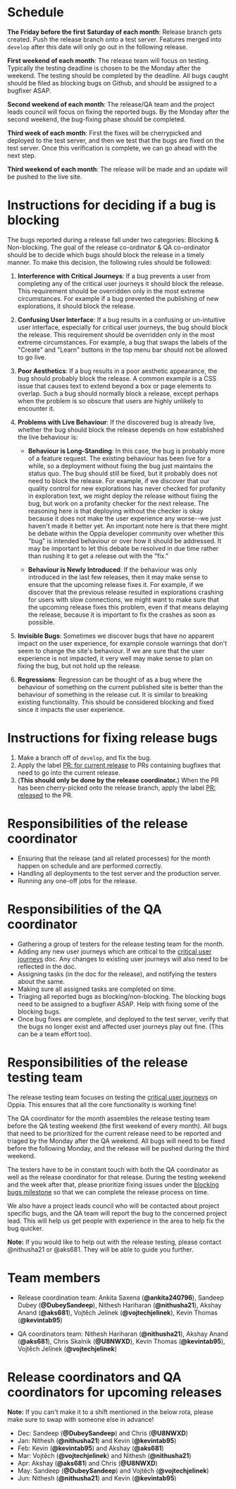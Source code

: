 # Schedule
**The Friday before the first Saturday of each month**: Release branch gets created. Push the release branch onto a test server.
Features merged into `develop` after this date will only go out in the following release.

**First weekend of each month**: The release team will focus on testing. Typically the testing deadline is chosen to be the Monday after the weekend. The testing should be completed by the deadline. All bugs caught should be filed as blocking bugs on Github, and should be assigned to a bugfixer ASAP.

**Second weekend of each month**: The release/QA team and the project leads council will focus on fixing the reported bugs. By the Monday after the second weekend, the bug-fixing phase should be completed.

**Third week of each month**: First the fixes will be cherrypicked and deployed to the test server, and then we test that the bugs are fixed on the test server. Once this verification is complete, we can go ahead with the next step. 

**Third weekend of each month**: The release will be made and an update will be pushed to the live site.

# Instructions for deciding if a bug is blocking

The bugs reported during a release fall under two categories: Blocking & Non-blocking. The goal of the release co-ordinator & QA co-ordinator should be to decide which bugs should block the release in a timely manner. To make this decision, the following rules should be followed:

1. **Interference with Critical Journeys**: If a bug prevents a user from completing any of the critical user journeys it should block the release. This requirement should be overridden only in the most extreme circumstances. For example if a bug prevented the publishing of new explorations, it should block the release.

2. **Confusing User Interface**: If a bug results in a confusing or un-intuitive user interface, especially for critical user journeys, the bug should block the release. This requirement should be overridden only in the most extreme circumstances. For example, a bug that swaps the labels of the "Create" and "Learn" buttons in the top menu bar should not be allowed to go live.

3. **Poor Aesthetics**: If a bug results in a poor aesthetic appearance, the bug should probably block the release. A common example is a CSS issue that causes text to extend beyond a box or page elements to overlap. Such a bug should normally block a release, except perhaps when the problem is so obscure that users are highly unlikely to encounter it.

4. **Problems with Live Behaviour**: If the discovered bug is already live, whether the bug should block the release depends on how established the live behaviour is:

    * **Behaviour is Long-Standing**: In this case, the bug is probably more of a feature request. The existing behaviour has been live for a while, so a deployment without fixing the bug just maintains the status quo. The bug should still be fixed, but it probably does not need to block the release. For example, if we discover that our quality control for new explorations has never checked for profanity in exploration text, we might deploy the release without fixing the bug, but work on a profanity checker for the next release. The reasoning here is that deploying without the checker is okay because it does not make the user experience any worse--we just haven't made it better yet. An important note here is that there might be debate within the Oppia developer community over whether this "bug" is intended behaviour or over how it should be addressed. It may be important to let this debate be resolved in due time rather than rushing it to get a release out with the "fix."

    * **Behaviour is Newly Introduced**: If the behaviour was only introduced in the last few releases, then it may make sense to ensure that the upcoming release fixes it. For example, if we discover that the previous release resulted in explorations crashing for users with slow connections, we might want to make sure that the upcoming release fixes this problem, even if that means delaying the release, because it is important to fix the crashes as soon as possible.

5. **Invisible Bugs**: Sometimes we discover bugs that have no apparent impact on the user experience, for example console warnings that don't seem to change the site's behaviour. If we are sure that the user experience is not impacted, it very well may make sense to plan on fixing the bug, but not hold up the release.

6. **Regressions**: Regression can be thought of as a bug where the behaviour of something on the current published site is better than the behaviour of something in the release cut. It is similar to breaking existing functionality. This should be considered blocking and fixed since it impacts the user experience.

# Instructions for fixing release bugs
1. Make a branch off of `develop`, and fix the bug.
1. Apply the label [PR: for current release](https://github.com/oppia/oppia/labels/PR%3A%20for%20current%20release) to PRs containing bugfixes that need to go into the current release.
1.  (**This should only be done by the release coordinator.**) When the PR has been cherry-picked onto the release branch, apply the label [PR: released](https://github.com/oppia/oppia/labels/PR%3A%20released) to the PR.

# Responsibilities of the release coordinator
- Ensuring that the release (and all related processes) for the month happen on schedule and are performed correctly.
- Handling all deployments to the test server and the production server.
- Running any one-off jobs for the release.

# Responsibilities of the QA coordinator
- Gathering a group of testers for the release testing team for the month.
- Adding any new user journeys which are critical to the [critical user journeys](https://docs.google.com/document/d/1T3HyMU8cMvXY1tyzs801Zgf5oSxLqaHICUH_YZJa4JM/edit#heading=h.ri1uw1xkq033) doc. Any changes to existing user journeys will also need to be reflected in the doc.
- Assigning tasks (in the doc for the release), and notifying the testers about the same.
- Making sure all assigned tasks are completed on time.
- Triaging all reported bugs as blocking/non-blocking. The blocking bugs need to be assigned to a bugfixer ASAP. Help with fixing some of the blocking bugs.
- Once bug fixes are complete, and deployed to the test server, verify that the bugs no longer exist and affected user journeys play out fine. (This can be a team effort too).

# Responsibilities of the release testing team
The release testing team focuses on testing the [critical user journeys](https://docs.google.com/document/d/1T3HyMU8cMvXY1tyzs801Zgf5oSxLqaHICUH_YZJa4JM/edit#heading=h.ri1uw1xkq033) on Oppia. This ensures that all the core functionality is working fine!

The QA coordinator for the month assembles the release testing team before the QA testing weekend (the first weekend of every month). All bugs that need to be prioritized for the current release need to be reported and triaged by the Monday after the QA weekend. All bugs will need to be fixed before the following Monday, and the release will be pushed during the third weekend.

The testers have to be in constant touch with both the QA coordinator as well as the release coordinator for that release. During the testing weekend and the week after that, please prioritize fixing issues under the [blocking bugs milestone](https://github.com/oppia/oppia/milestone/39) so that we can complete the release process on time.

We also have a project leads council who will be contacted about project specific bugs, and the QA team will report the bug to the concerned project lead. This will help us get people with experience in the area to help fix the bug quicker.

**Note:** If you would like to help out with the release testing, please contact @nithusha21 or @aks681. They will be able to guide you further. 


# Team members
* Release coordination team: Ankita Saxena (**@ankita240796**), Sandeep Dubey (**@DubeySandeep**), Nithesh Hariharan (**@nithusha21**), Akshay Anand (**@aks681**), Vojtěch Jelínek (**@vojtechjelinek**), Kevin Thomas (**@kevintab95**)

* QA coordinators team: Nithesh Hariharan (**@nithusha21**), Akshay Anand (**@aks681**), Chris Skalnik (**@U8NWXD**), Kevin Thomas (**@kevintab95**), Vojtěch Jelínek (**@vojtechjelinek**)

# Release coordinators and QA coordinators for upcoming releases

**Note:** If you can't make it to a shift mentioned in the below rota, please make sure to swap with someone else in advance! 

* Dec: Sandeep (**@DubeySandeep**) and Chris (**@U8NWXD**)
* Jan: Nithesh (**@nithusha21**) and Kevin (**@kevintab95**)
* Feb: Kevin (**@kevintab95**) and Akshay (**@aks681**)
* Mar: Vojtěch (**@vojtechjelinek**) and Nithesh (**@nithusha21**)
* Apr: Akshay (**@aks681**) and Chris (**@U8NWXD**)
* May: Sandeep (**@DubeySandeep**) and Vojtěch (**@vojtechjelinek**)
* Jun: Nithesh (**@nithusha21**) and Kevin (**@kevintab95**)
